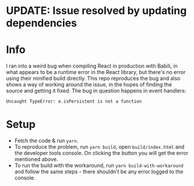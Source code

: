 # UPDATE: Issue resolved by updating dependencies

# Info

I ran into a weird bug when compiling React in production with Babili, in what
appears to be a runtime error in the React library, but there's no error using
their minified build directly. This repo reproduces the bug and also shows a
way of working around the issue, in the hopes of finding the source and getting
it fixed. The bug in question happens in event handlers:

```
Uncaught TypeError: e.isPersistent is not a function
```

# Setup

- Fetch the code & run `yarn`.
- To reproduce the problem, run `yarn build`, open `build/index.html` and the
  developer tools console. On clicking the button you will get the error
  mentioned above.
- To run the build with the workaround, run `yarn build-with-workaround` and
  follow the same steps - there shouldn't be any error logged to the console.
